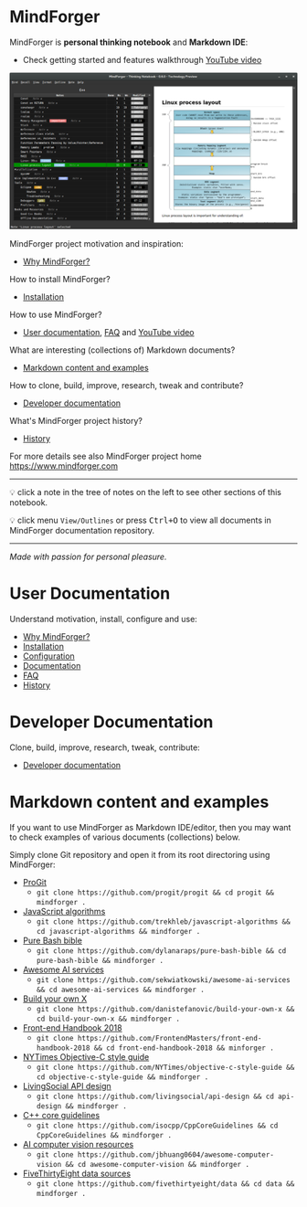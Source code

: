 # MindForger <!-- Metadata: type: Outline; tags: read-this-first; created: 2018-02-23 10:57:35; reads: 214; read: 2018-07-02 16:52:35; revision: 214; modified: 2018-07-02 16:52:35; importance: 0/5; urgency: 0/5; -->

MindForger is **personal thinking notebook** and **Markdown IDE**:

* Check getting started and features walkthrough [YouTube video](https://t.co/ym1KKEny3y)

[![MindForger](mindforger.png)](https://t.co/ym1KKEny3y)

MindForger project motivation and inspiration:

* [Why MindForger?](why-mindforger.md)

How to install MindForger?

* [Installation](installation.md)

How to use MindForger?

* [User documentation](./user-documentation.md), [FAQ](faq.md) and [YouTube video](https://t.co/ym1KKEny3y)

What are interesting (collections of) Markdown documents?

* [Markdown content and examples](#markdown-content-and-examples)

How to clone, build, improve, research, tweak and contribute?

* [Developer documentation](./developer-documentation.md)

What's MindForger project history?

* [History](history.md)

For more details see also MindForger project home https://www.mindforger.com

---

💡 click a note in the tree of notes on the left to see other sections of this notebook.

💡 click menu `View/Outlines` or press <kbd>Ctrl+O</kbd> to view all documents in MindForger
documentation repository.

---

_Made with passion for personal pleasure._

# User Documentation <!-- Metadata: type: Note; created: 2018-02-23 10:57:35; reads: 25; read: 2018-05-29 22:42:54; revision: 5; modified: 2018-05-29 22:42:54; -->
Understand motivation, install, configure and use:

* [Why MindForger?](why-mindforger.md)
* [Installation](installation.md)
* [Configuration](configuration.md)
* [Documentation](user-documentation.md)
* [FAQ](mindforger/faq.md)
* [History](history.md)

# Developer Documentation <!-- Metadata: type: Note; created: 2018-03-18 09:10:35; reads: 21; read: 2018-05-29 22:42:33; revision: 9; modified: 2018-05-29 22:42:33; -->
Clone, build, improve, research, tweak, contribute:

* [Developer documentation](developer-documentation.md)

# Markdown content and examples <!-- Metadata: type: Note; tags: example; created: 2018-05-01 22:28:00; reads: 51; read: 2018-07-02 16:52:35; revision: 50; modified: 2018-07-02 16:52:35; -->

If you want to use MindForger as Markdown IDE/editor, then
you may want to check examples of various documents (collections)
below. 

Simply clone Git repository and open it from its root 
directoring using MindForger:

* [ProGit](https://github.com/progit/progit)
    * `git clone https://github.com/progit/progit && cd progit && mindforger .`
* [JavaScript algorithms](https://github.com/trekhleb/javascript-algorithms)
    * `git clone https://github.com/trekhleb/javascript-algorithms && cd javascript-algorithms && mindforger .`
* [Pure Bash bible](https://github.com/trekhleb/javascript-algorithms)
    * `git clone https://github.com/dylanaraps/pure-bash-bible && cd pure-bash-bible && mindforger .`
* [Awesome AI services](https://github.com/sekwiatkowski/awesome-ai-services)
    * `git clone https://github.com/sekwiatkowski/awesome-ai-services && cd awesome-ai-services && mindforger .`
* [Build your own X](https://github.com/danistefanovic/build-your-own-x)
    * `git clone https://github.com/danistefanovic/build-your-own-x && cd build-your-own-x && mindforger .`
* [Front-end Handbook 2018](https://github.com/FrontendMasters/front-end-handbook-2018)
    * `git clone https://github.com/FrontendMasters/front-end-handbook-2018 && cd front-end-handbook-2018 && minforger .`
* [NYTimes Objective-C style guide](https://github.com/NYTimes/objective-c-style-guide)
    * `git clone https://github.com/NYTimes/objective-c-style-guide && cd objective-c-style-guide && mindforger .`
* [LivingSocial API design](https://github.com/livingsocial/api-design)
    * `git clone https://github.com/livingsocial/api-design && cd api-design && mindforger .`
* [C++ core guidelines](https://github.com/isocpp/CppCoreGuidelines)
    * `git clone https://github.com/isocpp/CppCoreGuidelines && cd CppCoreGuidelines && mindforger .`
* [AI computer vision resources](https://github.com/jbhuang0604/awesome-computer-vision)
    * `git clone https://github.com/jbhuang0604/awesome-computer-vision && cd awesome-computer-vision && mindforger .`
* [FiveThirtyEight data sources](https://github.com/fivethirtyeight/data)
    * `git clone https://github.com/fivethirtyeight/data && cd data && mindforger .`
